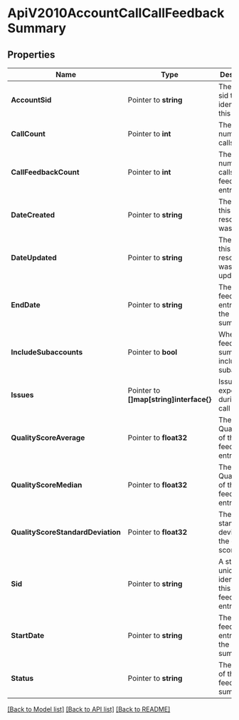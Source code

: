 # ApiV2010AccountCallCallFeedbackSummary

## Properties

Name | Type | Description | Notes
------------ | ------------- | ------------- | -------------
**AccountSid** | Pointer to **string** | The unique sid that identifies this account |
**CallCount** | Pointer to **int** | The total number of calls |
**CallFeedbackCount** | Pointer to **int** | The total number of calls with a feedback entry |
**DateCreated** | Pointer to **string** | The date this resource was created |
**DateUpdated** | Pointer to **string** | The date this resource was last updated |
**EndDate** | Pointer to **string** | The latest feedback entry date in the summary |
**IncludeSubaccounts** | Pointer to **bool** | Whether the feedback summary includes subaccounts |
**Issues** | Pointer to **[]map[string]interface{}** | Issues experienced during the call |
**QualityScoreAverage** | Pointer to **float32** | The average QualityScore of the feedback entries |
**QualityScoreMedian** | Pointer to **float32** | The median QualityScore of the feedback entries |
**QualityScoreStandardDeviation** | Pointer to **float32** | The standard deviation of the quality scores |
**Sid** | Pointer to **string** | A string that uniquely identifies this feedback entry |
**StartDate** | Pointer to **string** | The earliest feedback entry date in the summary |
**Status** | Pointer to **string** | The status of the feedback summary |

[[Back to Model list]](../README.md#documentation-for-models) [[Back to API list]](../README.md#documentation-for-api-endpoints) [[Back to README]](../README.md)


